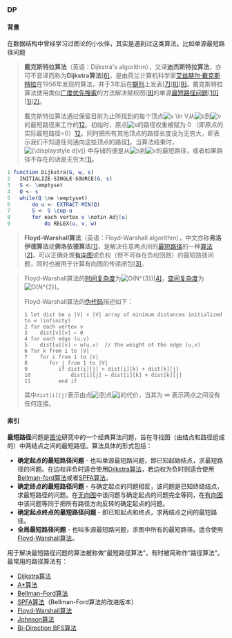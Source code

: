 ### DP 

#### 背景

在数据结构中曾经学习过图论的小伙伴，其实是遇到过这类算法。比如单源最短路径问题

> 
>
> **戴克斯特拉算法**（英语：Dijkstra's algorithm），又译**迪杰斯特拉算法**，亦可不音译而称为**Dijkstra算法**[[6\]](https://zh.wikipedia.org/zh-hans/戴克斯特拉算法#cite_note-6)，是由荷兰计算机科学家[艾兹赫尔·戴克斯特拉](https://zh.wikipedia.org/wiki/艾兹赫尔·戴克斯特拉)在1956年发现的算法，并于3年后在[期刊](https://zh.wikipedia.org/wiki/学术期刊)上发表[[7\]](https://zh.wikipedia.org/zh-hans/戴克斯特拉算法#cite_note-7)[[8\]](https://zh.wikipedia.org/zh-hans/戴克斯特拉算法#cite_note-Dijkstra_Interview-8)[[9\]](https://zh.wikipedia.org/zh-hans/戴克斯特拉算法#cite_note-Dijkstra1959-9)。戴克斯特拉算法使用类似[广度优先搜索](https://zh.wikipedia.org/wiki/广度优先搜索)的方法解决赋权图[[9\]](https://zh.wikipedia.org/zh-hans/戴克斯特拉算法#cite_note-Dijkstra1959-9)的单源[最短路径问题](https://zh.wikipedia.org/wiki/最短路径问题)[[10\]](https://zh.wikipedia.org/zh-hans/戴克斯特拉算法#cite_note-felner-10)[[1\]](https://zh.wikipedia.org/zh-hans/戴克斯特拉算法#cite_note-IntroToAlgo-1)[[2\]](https://zh.wikipedia.org/zh-hans/戴克斯特拉算法#cite_note-Discrete-2)。
>
> 戴克斯特拉算法通过保留目前为止所找到的每个顶点![v \in V](https://wikimedia.org/api/rest_v1/media/math/render/svg/99886ebbde63daa0224fb9bf56fa11b3c8a6f4fb)从![s](https://wikimedia.org/api/rest_v1/media/math/render/svg/01d131dfd7673938b947072a13a9744fe997e632)到![v](https://wikimedia.org/api/rest_v1/media/math/render/svg/e07b00e7fc0847fbd16391c778d65bc25c452597)的最短路径来工作的[1](https://zh.wikipedia.org/wiki/戴克斯特拉算法#cite_note-IntroToAlgo-1)[2](https://zh.wikipedia.org/wiki/戴克斯特拉算法#cite_note-Discrete-2)。初始时，原点![s](https://wikimedia.org/api/rest_v1/media/math/render/svg/01d131dfd7673938b947072a13a9744fe997e632)的路径权重被赋为 0 （即原点的实际最短路径=0）[1](https://zh.wikipedia.org/wiki/戴克斯特拉算法#cite_note-IntroToAlgo-1)[2](https://zh.wikipedia.org/wiki/戴克斯特拉算法#cite_note-Discrete-2)。同时把所有其他顶点的路径长度设为无穷大，即表示我们不知道任何通向这些顶点的路径[1](https://zh.wikipedia.org/wiki/戴克斯特拉算法#cite_note-IntroToAlgo-1)。当算法结束时，![{\displaystyle d[v]}](https://wikimedia.org/api/rest_v1/media/math/render/svg/df1c445d32b96ab0fcd6b896587b81f0e8ae930d) 中存储的便是从![s](https://wikimedia.org/api/rest_v1/media/math/render/svg/01d131dfd7673938b947072a13a9744fe997e632)到![v](https://wikimedia.org/api/rest_v1/media/math/render/svg/e07b00e7fc0847fbd16391c778d65bc25c452597)的最短路径，或者如果路径不存在的话是无穷大[[1\]](https://zh.wikipedia.org/wiki/戴克斯特拉算法#cite_note-IntroToAlgo-1)。

```mathematica
1 function Dijkstra(G, w, s)
2   INITIALIZE-SINGLE-SOURCE(G, s)
3   S <- \emptyset
4   Q <- s
5   while(Q \ne \emptyset)
6       do u <- EXTRACT-MIN(Q)
7       S <- S \cup u
8       for each vertex v \notin Adj[u]
9           do RELEX(u, v, w)
```



> **Floyd-Warshall算法**（英语：Floyd-Warshall algorithm），中文亦称**弗洛伊德算法**或**佛洛依德算法**[[1\]](https://zh.wikipedia.org/wiki/Floyd-Warshall算法#cite_note-1)，是解决任意两点间的[最短路径](https://zh.wikipedia.org/wiki/最短路径)的一种[算法](https://zh.wikipedia.org/wiki/算法)[[2\]](https://zh.wikipedia.org/wiki/Floyd-Warshall算法#cite_note-2)，可以正确处理[有向图](https://zh.wikipedia.org/wiki/有向图)或负权（但不可存在负权回路）的最短路径问题，同时也被用于计算有向图的传递闭包[[3\]](https://zh.wikipedia.org/wiki/Floyd-Warshall算法#cite_note-3)。

> Floyd-Warshall算法的[时间复杂度](https://zh.wikipedia.org/wiki/时间复杂度)为![O(N^{3})](https://wikimedia.org/api/rest_v1/media/math/render/svg/94a8175a94e236a1e3c5da6d1ea2588fdc0a4312)[[4\]](https://zh.wikipedia.org/wiki/Floyd-Warshall算法#cite_note-4)，[空间复杂度](https://zh.wikipedia.org/wiki/空间复杂度)为![O(N^{2})](https://wikimedia.org/api/rest_v1/media/math/render/svg/e5d43a3df904fa4d7220f5b86285298aa36d969b)。
>
> Floyd-Warshall算法的[伪代码](https://zh.wikipedia.org/wiki/伪代码)描述如下：
>
> ```
> 1 let dist be a |V| × |V| array of minimum distances initialized to ∞ (infinity)
> 2 for each vertex v
> 3    dist[v][v] ← 0
> 4 for each edge (u,v)
> 5    dist[u][v] ← w(u,v)  // the weight of the edge (u,v)
> 6 for k from 1 to |V|
> 7    for i from 1 to |V|
> 8       for j from 1 to |V|
> 9          if dist[i][j] > dist[i][k] + dist[k][j] 
> 10             dist[i][j] ← dist[i][k] + dist[k][j]
> 11         end if
> ```
>
> 其中`dist[i][j]`表示由点![i](https://wikimedia.org/api/rest_v1/media/math/render/svg/add78d8608ad86e54951b8c8bd6c8d8416533d20)到点![j](https://wikimedia.org/api/rest_v1/media/math/render/svg/2f461e54f5c093e92a55547b9764291390f0b5d0)的代价，当其为 ∞ 表示两点之间没有任何连接。



####  索引

**最短路径**问题是[图论](https://zh.wikipedia.org/wiki/图论)研究中的一个经典算法问题，旨在寻找图（由结点和路径组成的）中两结点之间的最短路径。算法具体的形式包括：

- **确定起点的最短路径问题** - 也叫单源最短路问题，即已知起始结点，求最短路径的问题。在边权非负时适合使用[Dijkstra算法](https://zh.wikipedia.org/wiki/Dijkstra算法)，若边权为负时则适合使用[Bellman-ford算法](https://zh.wikipedia.org/wiki/Bellman-ford)或者[SPFA算法](https://zh.wikipedia.org/wiki/SPFA算法)。
- **确定终点的最短路径问题** - 与确定起点的问题相反，该问题是已知终结结点，求最短路径的问题。在[无向图](https://zh.wikipedia.org/wiki/無向圖)中该问题与确定起点的问题完全等同，在[有向图](https://zh.wikipedia.org/wiki/有向图)中该问题等同于把所有路径方向反转的确定起点的问题。
- **确定起点终点的最短路径问题** - 即已知起点和终点，求两结点之间的最短路径。
- **全局最短路径问题** - 也叫多源最短路问题，求图中所有的最短路径。适合使用[Floyd-Warshall算法](https://zh.wikipedia.org/wiki/Floyd-Warshall算法)。

用于解决最短路径问题的算法被称做“最短路径算法”，有时被简称作“路径算法”。最常用的路径算法有：

- [Dijkstra算法](https://zh.wikipedia.org/wiki/Dijkstra算法)
- [A*算法](https://zh.wikipedia.org/wiki/A星算法)
- [Bellman-Ford算法](https://zh.wikipedia.org/wiki/Bellman-Ford算法)
- [SPFA算法](https://zh.wikipedia.org/wiki/SPFA算法)（Bellman-Ford算法的改进版本）
- [Floyd-Warshall算法](https://zh.wikipedia.org/wiki/Floyd-Warshall算法)
- [Johnson算法](https://zh.wikipedia.org/w/index.php?title=Johnson算法&action=edit&redlink=1)
- [Bi-Direction BFS算法](https://zh.wikipedia.org/w/index.php?title=Bi-Direction_BFS算法&action=edit&redlink=1)